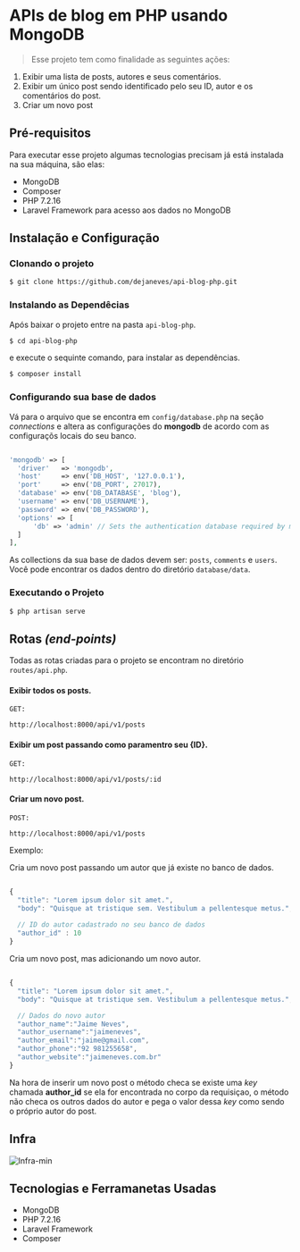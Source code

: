 # APIs de blog em PHP usando MongoDB

> Esse projeto tem como finalidade as seguintes ações:

1. Exibir uma lista de posts, autores e seus comentários.
2. Exibir um único post sendo identificado pelo seu ID, autor e os comentários do post.
3. Criar um novo post

## Pré-requisitos

Para executar esse projeto algumas tecnologias precisam já está instalada na sua máquina, são elas:

* MongoDB
* Composer
* PHP 7.2.16
* Laravel Framework para acesso aos dados no MongoDB

## Instalação e Configuração


### Clonando o projeto

```bash
$ git clone https://github.com/dejaneves/api-blog-php.git
```

### Instalando as Dependêcias

Após baixar o projeto entre na pasta `api-blog-php`.

```bash
$ cd api-blog-php
```
e execute o sequinte comando, para instalar as dependências.

```bash
$ composer install
```

### Configurando sua base de dados

Vá para o arquivo que se encontra em `config/database.php` na seção *connections* e altera as configurações do **mongodb** de acordo com as configuraçõs locais do seu banco.

```php

'mongodb' => [
  'driver'   => 'mongodb',
  'host'     => env('DB_HOST', '127.0.0.1'),
  'port'     => env('DB_PORT', 27017),
  'database' => env('DB_DATABASE', 'blog'),
  'username' => env('DB_USERNAME'),
  'password' => env('DB_PASSWORD'),
  'options' => [
      'db' => 'admin' // Sets the authentication database required by mongo 3
  ]
],
```

As collections da sua base de dados devem ser: `posts`, `comments` e `users`. Você pode encontrar os dados dentro do diretório `database/data`.

### Executando o Projeto

```bash
$ php artisan serve
```

## Rotas *(end-points)*

Todas as rotas criadas para o projeto se encontram no diretório `routes/api.php`.

#### Exibir todos os posts.

```http
GET:

http://localhost:8000/api/v1/posts
```

#### Exibir um post passando como paramentro seu {ID}.
```http
GET:

http://localhost:8000/api/v1/posts/:id
```

#### Criar um novo post.

```http
POST:

http://localhost:8000/api/v1/posts
```

Exemplo:

Cria um novo post passando um autor que já existe no banco de dados.

```javascript

{
  "title": "Lorem ipsum dolor sit amet.",
  "body": "Quisque at tristique sem. Vestibulum a pellentesque metus.",
  
  // ID do autor cadastrado no seu banco de dados
  "author_id" : 10
}
```

Cria um novo post, mas adicionando um novo autor.

```javascript

{
  "title": "Lorem ipsum dolor sit amet.",
  "body": "Quisque at tristique sem. Vestibulum a pellentesque metus.",

  // Dados do novo autor
  "author_name":"Jaime Neves",
  "author_username":"jaimeneves",
  "author_email":"jaime@gmail.com",
  "author_phone":"92 981255658",
  "author_website":"jaimeneves.com.br"
}
```

Na hora de inserir um novo post o método checa se existe uma *key* chamada **author_id** se ela for encontrada no corpo da requisiçao, o método não checa os outros dados do autor e pega o valor dessa *key* como sendo o próprio autor do post.

## Infra


![Infra-min](https://user-images.githubusercontent.com/6599252/55039825-2c97a780-4ffc-11e9-9bac-c4da9ee93d7d.png)

## Tecnologias e Ferramanetas Usadas

* MongoDB
* PHP 7.2.16
* Laravel Framework
* Composer
